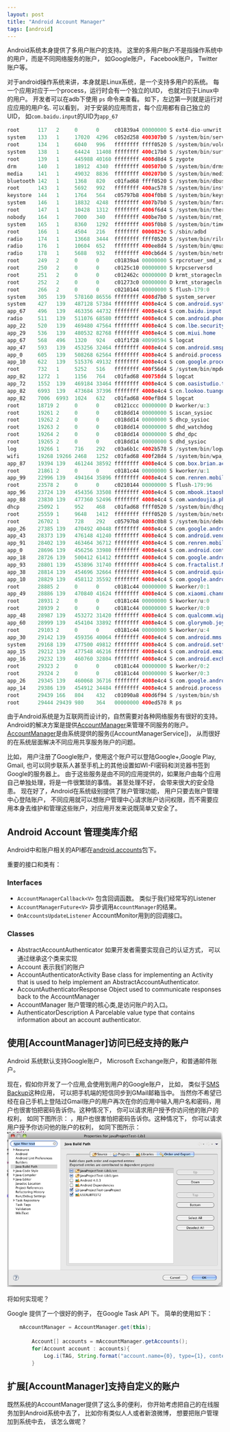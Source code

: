 ```yaml
---
layout: post
title: "Android Account Manager"
tags: [android]
---
```


Android系统本身提供了多用户账户的支持。 这里的多用户账户不是指操作系统中的用户，而是不同网络服务的账户， 如Google账户， Facebook账户， Twitter账户等。

 对于android操作系统来讲，本身就是Linux系统，是一个支持多用户的系统。 每一个应用对应于一个process，运行时会有一个独立的UID， 也就对应于Linux中的用户。 开发者可以在adb下使用 `ps` 命令来查看。
如下，左边第一列就是运行对应应用的用户名. 可以看到， 对于安装的应用而言，每个应用都有自己独立的UID， 如`com.baidu.input`的UID为`app_67`

```java
root      117   2     0      0     c01839a4 00000000 S ext4-dio-unwrit
system    133   1     17020  4296  c052d258 400307b0 S /system/bin/servicemanager
root      134   1     6040   996   ffffffff ffff0520 S /system/bin/vold
system    138   1     64424  11408 ffffffff 400c17b0 S /system/bin/surfaceflinger
root      139   1     445988 40160 ffffffff 4008d8d4 S zygote
drm       140   1     18912  4340  ffffffff 400507b0 S /system/bin/drmserver
media     141   1     49032  8836  ffffffff 400207b0 S /system/bin/mediaserver
bluetooth 142   1     1368   820   c01fad68 ffff0520 S /system/bin/dbus-daemon
root      143   1     5692   992   ffffffff 400ac578 S /system/bin/installd
keystore  144   1     1764   564   c05797b8 4004f0b8 S /system/bin/keystore
system    146   1     18832  4248  ffffffff 4007b7b0 S /system/bin/fmradioserver
root      147   1     10428  1312  ffffffff 4006f6d4 S /system/bin/thermald
nobody    164   1     7000   340   ffffffff 400be7b0 S /system/bin/rmt_storage
system    165   1     8360   1292  ffffffff 4005f0b8 S /system/bin/time_daemon
root      166   1     4504   216   ffffffff 0000829c S /sbin/adbd
radio     174   1     13668  3444  ffffffff ffff0520 S /system/bin/rild
radio     176   1     10604  652   ffffffff 400ee8d4 S /system/bin/qmuxd
radio     178   1     5688   932   ffffffff 400cb6d4 S /system/bin/netmgrd
root      249   2     0      0     c01839a4 00000000 S rpcrotuer_smd_x
root      250   2     0      0     c0125c10 00000000 S krpcserversd
root      251   2     0      0     c012462c 00000000 D krmt_storagecln
root      252   2     0      0     c01273c0 00000000 D krmt_storagecln
root      266   2     0      0     c0210144 00000000 S flush-179:0
system    305   139   578160 86556 ffffffff 4008d7b0 S system_server
system    427   139   487128 57384 ffffffff 4008e4c4 S com.android.systemui
app_67    496   139   463356 44732 ffffffff 4008e4c4 S com.baidu.input
radio     511   139   511076 68580 ffffffff 4008e4c4 S com.android.phone
app_22    520   139   469480 47564 ffffffff 4008e4c4 S com.lbe.security.miui
app_29    536   139   480532 82768 ffffffff 4008e4c4 S com.miui.home
app_67    568   496   1320   924   c01f1f28 40090594 S logcat
app_47    593   139   453256 32464 ffffffff 4008e4c4 S com.android.smspush
app_0     605   139   508268 62564 ffffffff 4008e4c4 S android.process.acore
app_10    622   139   515376 49132 ffffffff 4008e4c4 S com.google.process.gapps
root      732   1     5252   516   ffffffff 400f56d4 S /system/bin/mpdecision
app_82    1272  1     1156   764   c01fad68 400758d4 S logcat
app_72    1552  139   469184 33464 ffffffff 4008e4c4 S com.oasistudio.tk
app_82    6993  139   473684 37396 ffffffff 4008e4c4 S cn.lookoo.tuangou
app_82    7006  6993  1024   632   c01fad68 400ef8d4 S logcat
root      18719 2     0      0     c0121ccc 00000000 D kworker/u:3
root      19261 2     0      0     c018dd14 00000000 S iscan_sysioc
root      19262 2     0      0     c018dd14 00000000 S dhcp_sysioc
root      19263 2     0      0     c018dd14 00000000 S dhd_watchdog
root      19264 2     0      0     c018dd14 00000000 S dhd_dpc
root      19265 2     0      0     c018dd14 00000000 S dhd_sysioc
log       19266 1     716    292   c03a6b1c 4002b578 S /system/bin/logwrapper
wifi      19268 19266 2468   1252  c01fad68 400f28d4 S /system/bin/wpa_supplicant
app_87    19394 139   461244 38592 ffffffff 4008e4c4 S com.box.brian.activity
root      21861 2     0      0     c0181c44 00000000 S kworker/u:1
app_99    22996 139   494164 35896 ffffffff 4008e4c4 S com.renren.mobile.chat:sixinpush
root      23578 2     0      0     c0210144 00000000 S flush-179:96
app_96    23724 139   454356 33508 ffffffff 4008e4c4 S com.mbook.itaoshu
app_88    23830 139   477360 52496 ffffffff 4008e4c4 S com.wandoujia.phoenix2
dhcp      25092 1     952    468   c01fad68 ffff0520 S /system/bin/dhcpcd
root      25559 1     9648   1412  ffffffff ffff0520 S /system/bin/netd
root      26702 1     728    292   c05797b8 4008c0b8 S /system/bin/debuggerd
app_26    27385 139   470492 40448 ffffffff 4008e4c4 S com.google.android.apps.maps:NetworkLocationService
app_43    28373 139   476148 41240 ffffffff 4008e4c4 S com.android.vending
app_91    28402 139   463464 36712 ffffffff 4008e4c4 S com.renren.mobile.android
app_0     28696 139   456256 33980 ffffffff 4008e4c4 S com.android.contacts
app_18    28726 139   500412 61412 ffffffff 4008e4c4 S com.google.android.gm
app_93    28801 139   453896 31740 ffffffff 4008e4c4 S com.fractalist.MobileAcceleration
app_38    28814 139   454696 32664 ffffffff 4008e4c4 S com.android.quicksearchbox
app_10    28829 139   458112 35592 ffffffff 4008e4c4 S com.google.android.gsf.login
root      28885 2     0      0     c0181c44 00000000 S kworker/0:1
app_49    28886 139   470840 41624 ffffffff 4008e4c4 S com.xiaomi.channel
root      28931 2     0      0     c0181c44 00000000 S kworker/u:0
root      28939 2     0      0     c0181c44 00000000 S kworker/0:0
app_48    28987 139   453272 31420 ffffffff 4008e4c4 S com.qualcomm.wiper
app_60    28999 139   454104 33892 ffffffff 4008e4c4 S com.glorymob.joymax.view
root      29103 2     0      0     c0181c44 00000000 S kworker/u:4
app_30    29142 139   459356 40064 ffffffff 4008e4c4 S com.android.mms
system    29168 139   477500 49812 ffffffff 4008e4c4 S com.android.settings
app_15    29212 139   477548 46216 ffffffff 4008e4c4 S com.android.email
app_16    29232 139   460760 32804 ffffffff 4008e4c4 S com.android.exchange
root      29323 2     0      0     c0181c44 00000000 S kworker/0:2
root      29324 2     0      0     c0181c44 00000000 S kworker/0:3
app_26    29345 139   460068 36716 ffffffff 4008e4c4 S com.google.android.apps.maps
app_14    29386 139   454912 34484 ffffffff 4008e4c4 S android.process.media
root      29439 166   804    432   c01090a8 400d6f94 S /system/bin/sh
root      29444 29439 980    364   00000000 400ed578 R ps
```

由于Android系统是为互联网而设计的，自然需要对各种网络服务有很好的支持。 Android的解决方案是提供[AccountManager](http://developer.android.com/reference/android/accounts/AccountManager.html)来管理不同服务的账户。 [AccountManager](http://developer.android.com/reference/android/accounts/AccountManager.html)是由系统提供的服务([AccountManagerService])， 从而很好的在系统层面解决不同应用共享服务账户的问题。 

比如， 用户注册了Google账户，使用这个账户可以登陆Google+,Google Play, Gmail, 也可以同步联系人甚至手机上的其他设置如WI-FI密码和浏览器书签到Google的服务器上。 由于这些服务是由不同的应用提供的，如果账户由每个应用自己单独处理，将是一件很繁琐的事情。 甚至处理不好， 会带来很大的安全隐患。 现在好了，Android在系统级别提供了账户管理功能， 用户只要去账户管理中心登陆账户， 不同应用就可以想账户管理中心请求账户访问权限，而不需要应用本身去维护和管理这些账户，对应用开发来说既简单又安全了。

## Android Account 管理类库介绍
Android中和账户相关的API都在[android.accounts](http://developer.android.com/reference/android/accounts/package-summary.html)包下。 

重要的接口和类有：

### Interfaces
* `AccountManagerCallback<V>` 包含回调函数。 类似于我们经常写的Listener	 
* `AccountManagerFuture<V>`	异步调用`AccountManager`的结果。
* `OnAccountsUpdateListener` AccountMonitor用到的回调接口。 

### Classes 
* AbstractAccountAuthenticator 如果开发者需要实现自己的认证方式， 可以通过继承这个类来实现 
* Account 表示我们的账户
* AccountAuthenticatorActivity	Base class for implementing an Activity that is used to help implement an AbstractAccountAuthenticator. 
* AccountAuthenticatorResponse	Object used to communicate responses back to the AccountManager  
* AccountManager	账户管理的核心类,是访问账户的入口。 
* AuthenticatorDescription	A Parcelable value type that contains information about an account authenticator. 


## 使用[AccountManager]访问已经支持的账户

Android 系统默认支持Google账户， Microsoft Exchange账户，和普通邮件账户。  

现在，假如你开发了一个应用,会使用到用户的Google账户， 比如， 类似于[SMS Backup](https://play.google.com/store/apps/details?id=com.zegoggles.smssync&hl=en)这种应用， 可以把手机端的短信同步到GMail邮箱当中。 当然你不希望已经在自己手机上登陆过Gmail账户的用户再次在你的应用中输入用户名和密码，用户也很害怕把密码告诉你。这种情况下， 你可以请求用户授予你访问他的账户的权利， 如同下图所示： 
，用户也很害怕把密码告诉你。这种情况下， 你可以请求用户授予你访问他的账户的权利， 如同下图所示： 
![Request Account Access from SMS Backup](/imgs/ae6d0505e0138e239f8e7715fddf57ac.png "Reqeust Account Access Permission")


将如何实现呢？

Google 提供了一个很好的例子， 在Google Task API 下。 [](link)
简单的使用如下： 

        
```java
	mAccountManager = AccountManager.get(this);

    	Account[] accounts = mAccountManager.getAccounts();
    	for(Account account : accounts){
    		Log.i(TAG, String.format("account.name={0}, type={1}, content={2}",account.name, account.type, account.describeContents()));
    	}
```    



## 扩展[AccountManager]支持自定义的账户
既然系统的AccountManager提供了这么多的便利， 你开始考虑把自己的在线服务加到Android系统中去了， 比如你有类似人人或者新浪微博， 想要把账户管理加到系统中去， 该怎么做呢？










